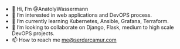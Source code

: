 - 👋 Hi, I’m @AnatolyWassermann
- 👀 I’m interested in web applications and DevOPS process.
- 🌱 I’m currently learning Kubernetes, Ansible, Grafana, Terraform.
- 💞️ I’m looking to collaborate on Django, Flask, medium to high scale DevOPS projects.
- 📫 How to reach me me@serdarcamur.com

<!---
AnatolyWassermann/AnatolyWassermann is a ✨ special ✨ repository because its `README.md` (this file) appears on your GitHub profile.
You can click the Preview link to take a look at your changes.
--->
